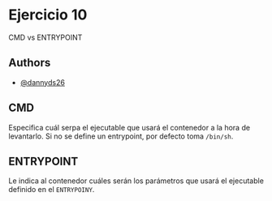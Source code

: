 
# Ejercicio 10

CMD vs ENTRYPOINT


## Authors

- [@dannyds26](https://www.github.com/dannyds26)


## CMD

Especifica cuál serpa el ejecutable que usará el contenedor a la hora de levantarlo. Si no se define un entrypoint, por defecto toma `/bin/sh`.

## ENTRYPOINT

Le indica al contenedor cuáles serán los parámetros que usará el ejecutable definido en el `ENTRYPOINY`.

